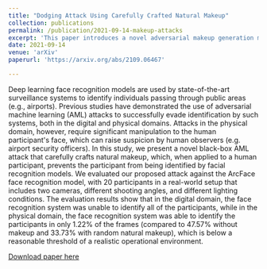 ```yaml
---
title: "Dodging Attack Using Carefully Crafted Natural Makeup"
collection: publications
permalink: /publication/2021-09-14-makeup-attacks
excerpt: 'This paper introduces a novel adversarial makeup generation method.'
date: 2021-09-14
venue: 'arXiv'
paperurl: 'https://arxiv.org/abs/2109.06467'

---
```

Deep learning face recognition models are used by state-of-the-art surveillance systems to identify individuals passing through public areas (e.g., airports). Previous studies have demonstrated the use of adversarial machine learning (AML) attacks to successfully evade identification by such systems, both in the digital and physical domains. Attacks in the physical domain, however, require significant manipulation to the human participant's face, which can raise suspicion by human observers (e.g. airport security officers). In this study, we present a novel black-box AML attack that carefully crafts natural makeup, which, when applied to a human participant, prevents the participant from being identified by facial recognition models. We evaluated our proposed attack against the ArcFace face recognition model, with 20 participants in a real-world setup that includes two cameras, different shooting angles, and different lighting conditions. The evaluation results show that in the digital domain, the face recognition system was unable to identify all of the participants, while in the physical domain, the face recognition system was able to identify the participants in only 1.22% of the frames (compared to 47.57% without makeup and 33.73% with random natural makeup), which is below a reasonable threshold of a realistic operational environment.

[Download paper here]('https://arxiv.org/abs/2109.06467')
